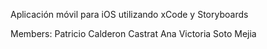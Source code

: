 Aplicación móvil para iOS utilizando xCode y Storyboards

Members:
Patricio Calderon Castrat
Ana Victoria Soto Mejia
